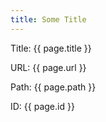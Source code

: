 ```yaml
---
title: Some Title
---
```

Title: {{ page.title }} 

URL: {{ page.url }}

Path: {{ page.path }} 

ID: {{ page.id }}
